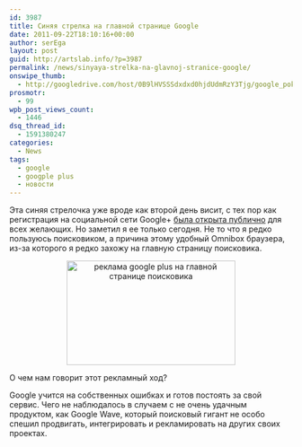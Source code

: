 ```yaml
---
id: 3987
title: Синяя стрелка на главной странице Google
date: 2011-09-22T18:10:16+00:00
author: serEga
layout: post
guid: http://artslab.info/?p=3987
permalink: /news/sinyaya-strelka-na-glavnoj-stranice-google/
onswipe_thumb:
  - http://googledrive.com/host/0B9lHVSSSdxdxd0hjdUdmRzY3Tjg/google_pokazivaet_gplus.jpg
prosmotr:
  - 99
wpb_post_views_count:
  - 1446
dsq_thread_id:
  - 1591380247
categories:
  - News
tags:
  - google
  - googple plus
  - новости
---
```

Эта синяя стрелочка уже вроде как второй день висит, с тех пор как регистрация на социальной сети Google+ [была открыта публично](http://gplusblog.ru/registraciya-na-google-stala-otkryta-dlya-vsex-zhelayushhix/) для всех желающих. Но заметил я ее только сегодня. Не то что я редко пользуюсь поисковиком, а причина этому удобный Omnibox браузера, из-за которого я редко захожу на главную страницу поисковика.

<center>
  <a href="http://googledrive.com/host/0B9lHVSSSdxdxd0hjdUdmRzY3Tjg/google_pokazivaet_gplus.jpg"><img src="http://googledrive.com/host/0B9lHVSSSdxdxd0hjdUdmRzY3Tjg/google_pokazivaet_gplus-300x186.jpg" alt="реклама google plus на главной странице поисковика" title="google_pokazivaet_gplus" width="300" height="186" class="alignnone size-medium wp-image-3988" /></a>
</center>

О чем нам говорит этот рекламный ход?

Google учится на собственных ошибках и готов постоять за свой сервис. Чего не наблюдалось в случаем с не очень удачным продуктом, как Google Wave, который поисковый гигант не особо спешил продвигать, интегрировать и рекламировать на других своих проектах.
